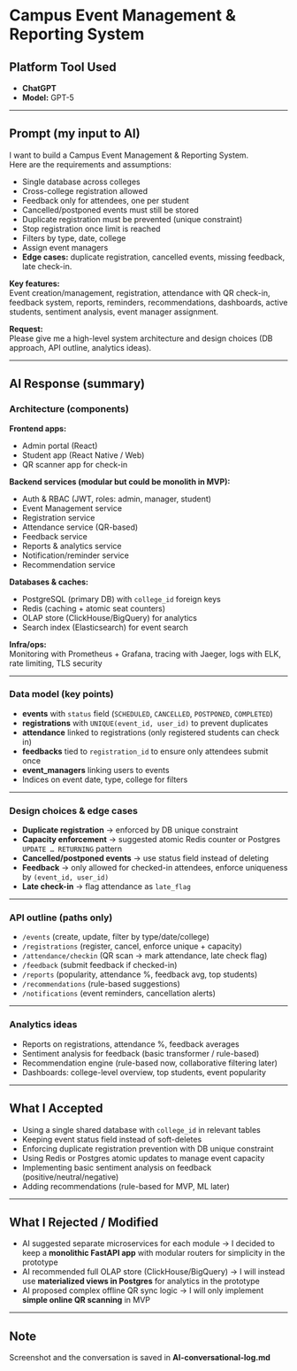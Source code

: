 # Campus Event Management & Reporting System

## Platform Tool Used
- **ChatGPT**  
- **Model:** GPT-5  

---

## Prompt (my input to AI)

I want to build a Campus Event Management & Reporting System.  
Here are the requirements and assumptions:

- Single database across colleges  
- Cross-college registration allowed  
- Feedback only for attendees, one per student  
- Cancelled/postponed events must still be stored  
- Duplicate registration must be prevented (unique constraint)  
- Stop registration once limit is reached  
- Filters by type, date, college  
- Assign event managers  
- **Edge cases:** duplicate registration, cancelled events, missing feedback, late check-in.  

**Key features:**  
Event creation/management, registration, attendance with QR check-in, feedback system, reports, reminders, recommendations, dashboards, active students, sentiment analysis, event manager assignment.

**Request:**  
Please give me a high-level system architecture and design choices (DB approach, API outline, analytics ideas).

---

## AI Response (summary)

### Architecture (components)

**Frontend apps:**
- Admin portal (React)  
- Student app (React Native / Web)  
- QR scanner app for check-in  

**Backend services (modular but could be monolith in MVP):**
- Auth & RBAC (JWT, roles: admin, manager, student)  
- Event Management service  
- Registration service  
- Attendance service (QR-based)  
- Feedback service  
- Reports & analytics service  
- Notification/reminder service  
- Recommendation service  

**Databases & caches:**
- PostgreSQL (primary DB) with `college_id` foreign keys  
- Redis (caching + atomic seat counters)  
- OLAP store (ClickHouse/BigQuery) for analytics  
- Search index (Elasticsearch) for event search  

**Infra/ops:**  
Monitoring with Prometheus + Grafana, tracing with Jaeger, logs with ELK, rate limiting, TLS security  

---

### Data model (key points)

- **events** with `status` field (`SCHEDULED`, `CANCELLED`, `POSTPONED`, `COMPLETED`)  
- **registrations** with `UNIQUE(event_id, user_id)` to prevent duplicates  
- **attendance** linked to registrations (only registered students can check in)  
- **feedbacks** tied to `registration_id` to ensure only attendees submit once  
- **event_managers** linking users to events  
- Indices on event date, type, college for filters  

---

### Design choices & edge cases

- **Duplicate registration** → enforced by DB unique constraint  
- **Capacity enforcement** → suggested atomic Redis counter or Postgres `UPDATE … RETURNING` pattern  
- **Cancelled/postponed events** → use status field instead of deleting  
- **Feedback** → only allowed for checked-in attendees, enforce uniqueness by `(event_id, user_id)`  
- **Late check-in** → flag attendance as `late_flag`  

---

### API outline (paths only)

- `/events` (create, update, filter by type/date/college)  
- `/registrations` (register, cancel, enforce unique + capacity)  
- `/attendance/checkin` (QR scan → mark attendance, late check flag)  
- `/feedback` (submit feedback if checked-in)  
- `/reports` (popularity, attendance %, feedback avg, top students)  
- `/recommendations` (rule-based suggestions)  
- `/notifications` (event reminders, cancellation alerts)  

---

### Analytics ideas

- Reports on registrations, attendance %, feedback averages  
- Sentiment analysis for feedback (basic transformer / rule-based)  
- Recommendation engine (rule-based now, collaborative filtering later)  
- Dashboards: college-level overview, top students, event popularity  

---

## What I Accepted

- Using a single shared database with `college_id` in relevant tables  
- Keeping event status field instead of soft-deletes  
- Enforcing duplicate registration prevention with DB unique constraint  
- Using Redis or Postgres atomic updates to manage event capacity  
- Implementing basic sentiment analysis on feedback (positive/neutral/negative)  
- Adding recommendations (rule-based for MVP, ML later)  

---

## What I Rejected / Modified

- AI suggested separate microservices for each module → I decided to keep a **monolithic FastAPI app** with modular routers for simplicity in the prototype  
- AI recommended full OLAP store (ClickHouse/BigQuery) → I will instead use **materialized views in Postgres** for analytics in the prototype  
- AI proposed complex offline QR sync logic → I will only implement **simple online QR scanning** in MVP  

---

## Note

Screenshot and the conversation is saved in **AI-conversational-log.md**
